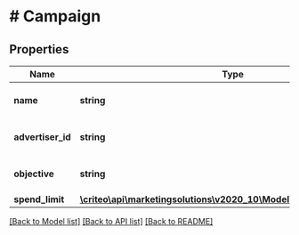 # # Campaign

## Properties

Name | Type | Description | Notes
------------ | ------------- | ------------- | -------------
**name** | **string** | Name of the campaign | [optional]
**advertiser_id** | **string** | Advertiser id of the campaign | [optional]
**objective** | **string** | Campaign&#39;s marketing objective | [optional]
**spend_limit** | [**\criteo\api\marketingsolutions\v2020_10\Model\CampaignSpendLimit**](CampaignSpendLimit.md) |  | [optional]

[[Back to Model list]](../../README.md#models) [[Back to API list]](../../README.md#endpoints) [[Back to README]](../../README.md)
